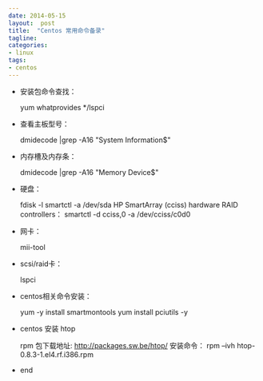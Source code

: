 ```yaml
---
date: 2014-05-15
layout:  post
title:  "Centos 常用命令备录"
tagline:
categories:
- linux
tags:
- centos
---
```


- 安装包命令查找：

	yum whatprovides */lspci

- 查看主板型号：

	dmidecode |grep -A16 "System Information$"

- 内存槽及内存条：

	dmidecode |grep -A16 "Memory Device$"

- 硬盘：

	fdisk -l
	smartctl -a /dev/sda
	HP SmartArray (cciss) hardware RAID controllers：
	smartctl -d cciss,0 -a /dev/cciss/c0d0

- 网卡：

	mii-tool

- scsi/raid卡：

	lspci

- centos相关命令安装：

	yum -y install smartmontools
	yum install pciutils -y

- centos 安装 htop

	rpm 包下载地址: http://packages.sw.be/htop/
	安装命令： rpm –ivh htop-0.8.3-1.el4.rf.i386.rpm

- end
